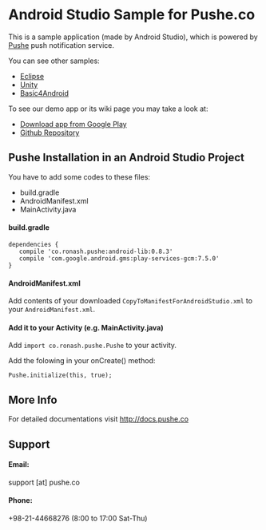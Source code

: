 # Android Studio Sample for Pushe.co

This is a sample application (made by Android Studio), which is powered by [Pushe](http://pushe.co) push notification service.

You can see other samples:
* [Eclipse](https://github.com/ronashco/pushe-eclipse-sample)
* [Unity](https://github.com/ronashco/pushe-unity-sample)
* [Basic4Android](https://github.com/ronashco/pushe-b4a-sample)

To see our demo app or its wiki page you may take a look at:
* [Download app from Google Play](https://play.google.com/store/apps/details?id=co.ronash.pushesample)
* [Github Repository](https://github.com/ronashco/pushe-sample)

## Pushe Installation in an Android Studio Project
You have to add some codes to these files:

* build.gradle
* AndroidManifest.xml
* MainActivity.java

#### build.gradle
```
dependencies {
   compile 'co.ronash.pushe:android-lib:0.8.3'
   compile 'com.google.android.gms:play-services-gcm:7.5.0'
}
```

#### AndroidManifest.xml

Add contents of your downloaded `CopyToManifestForAndroidStudio.xml` to your `AndroidManifest.xml`.

#### Add it to your Activity (e.g. MainActivity.java)

Add `import co.ronash.pushe.Pushe` to your activity.

Add the folowing in your onCreate() method:

`Pushe.initialize(this, true);`

## More Info
For detailed documentations visit http://docs.pushe.co


## Support 
#### Email:
support [at] pushe.co
#### Phone:
+98-21-44668276 (8:00 to 17:00 Sat-Thu)
